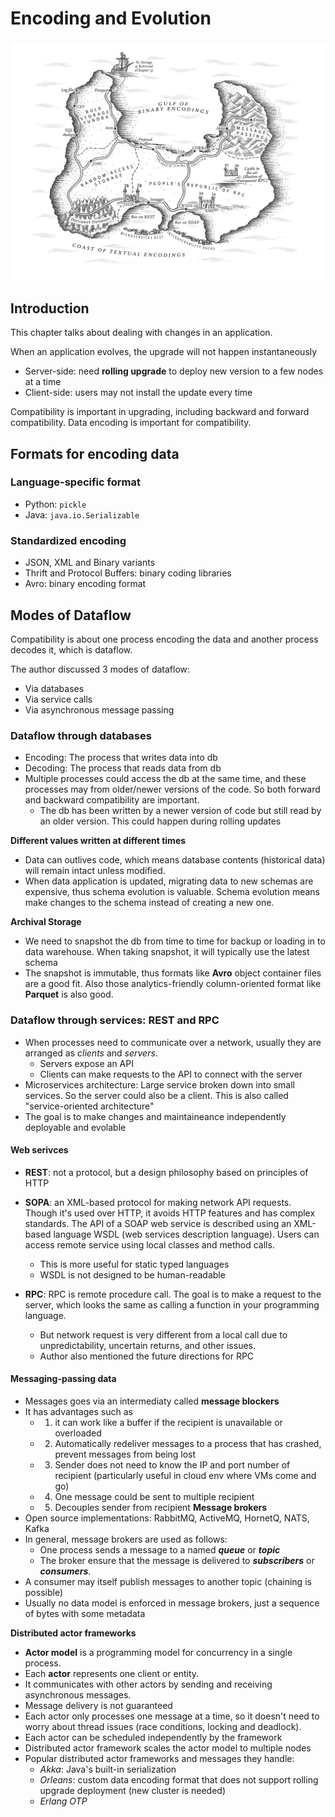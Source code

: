 # Encoding and Evolution

![](./img/ch4.png)

## Introduction

This chapter talks about dealing with changes in an application.

When an application evolves, the upgrade will not happen instantaneously

- Server-side: need **rolling upgrade** to deploy new version to a few nodes at a time
- Client-side: users may not install the update every time

Compatibility is important in upgrading, including backward and forward compatibility. Data encoding is important for compatibility.

## Formats for encoding data

### Language-specific format

- Python: `pickle`
- Java: `java.io.Serializable`

### Standardized encoding

- JSON, XML and Binary variants
- Thrift and Protocol Buffers: binary coding libraries
- Avro: binary encoding format

## Modes of Dataflow

Compatibility is about one process encoding the data and another process decodes it, which is dataflow.

The author discussed 3 modes of dataflow:

- Via databases
- Via service calls
- Via asynchronous message passing

### Dataflow through databases
- Encoding: The process that writes data into db 
- Decoding: The process that reads data from db
- Multiple processes could access the db at the same time, and these processes may from older/newer versions of the code. So both forward and  backward compatibility are important.
    - The db has been written by a newer version of code but still read by an older version. This could happen during rolling updates

**Different values written at different times**
- Data can outlives code, which means database contents (historical data) will remain intact unless modified.
- When data application is updated, migrating data to new schemas are expensive, thus schema evolution is valuable. Schema evolution means make changes to the schema instead of creating a new one.

**Archival Storage**
- We need to snapshot the db from time to time for backup or loading in to data warehouse. When taking snapshot, it will typically use the latest schema
- The snapshot is immutable, thus formats like **Avro** object container files are a good fit. Also those analytics-friendly column-oriented format like **Parquet** is also good.

### Dataflow through services: REST and RPC
- When processes need to communicate over a network, usually they are arranged as _clients_ and _servers_.
    - Servers expose an API
    - Clients can make requests to the API to connect with the server
- Microservices architecture: Large service broken down into small services. So the server could also be a client. This is also called "service-oriented architecture"
- The goal is to make changes and maintaineance independently deployable and evolable
#### Web serivces
- **REST**: not a protocol, but a design philosophy based on principles of HTTP
- **SOPA**: an XML-based protocol for making network API requests. Though it's used over HTTP, it avoids HTTP features and has complex standards. The API of a SOAP web service is described using an XML-based language WSDL (web services description language). Users can access remote service using local classes and method calls.
    - This is more useful for static typed languages
    - WSDL is not designed to be human-readable

- **RPC**: RPC is remote procedure call. The goal is to make a request to the server, which looks the same as calling a function in your programming language.
    - But network request is very different from a local call due to unpredictability, uncertain returns, and other issues.
    - Author also mentioned the future directions for RPC
#### Messaging-passing data
- Messages goes via an intermediaty called **message blockers**
- It has advantages such as 
    - 1) it can work like a buffer if the recipient is unavailable or overloaded
    - 2) Automatically redeliver messages to a process that has crashed, prevent messages from being lost
    - 3) Sender does not need to know the IP and port number of recipient (particularly useful in cloud env where VMs come and go)
    - 4) One message could be sent to multiple recipient
    - 5) Decouples sender from recipient
**Message brokers**
- Open source implementations: RabbitMQ, ActiveMQ, HornetQ, NATS, Kafka
- In general, message brokers are used as follows:
    - One process sends a message to a named **_queue_** or **_topic_**
    - The broker ensure that the message is delivered to **_subscribers_** or **_consumers_**.
- A consumer may itself publish messages to another topic (chaining is possible)
- Usually no data model is enforced in message brokers, just a sequence of bytes with some metadata

**Distributed actor frameworks**
- **Actor model** is a programming model for concurrency in a single process. 
- Each **actor** represents one client or entity.
- It communicates with other actors by sending and receiving asynchronous messages.
- Message delivery is not guaranteed
- Each actor only processes one message at a time, so it doesn't need to worry about thread issues (race conditions, locking and deadlock).
- Each actor can be scheduled independently by the framework
- Distributed actor framework scales the actor model to multiple nodes
- Popular distributed actor frameworks and messages they handle:
    - _Akka_: Java's built-in serialization
    - _Orleans_: custom data encoding format that does not support rolling upgrade deployment (new cluster is needed)
    - _Erlang OTP_

